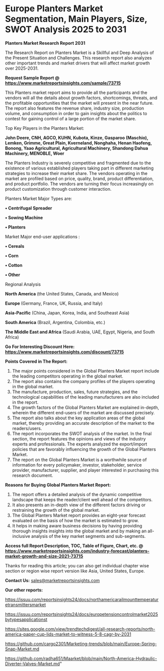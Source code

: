 # Europe Planters Market Segmentation, Main Players, Size, SWOT Analysis 2025 to 2031

<strong>Planters Market Research Report 2031</strong>

The Research Report on Planters Market is a Skillful and Deep Analysis of the Present Situation and Challenges. This research report also analyzes other important trends and market drivers that will affect market growth over 2025-2031.

<strong>Request Sample Report @ <a href=https://www.marketreportsinsights.com/sample/73715>https://www.marketreportsinsights.com/sample/73715</a></strong>

This Planters market report aims to provide all the participants and the vendors will all the details about growth factors, shortcomings, threats, and the profitable opportunities that the market will present in the near future. The report also features the revenue share, industry size, production volume, and consumption in order to gain insights about the politics to contest for gaining control of a large portion of the market share.

Top Key Players in the Planters Market:

<strong>John Deere, CNH, AGCO, KUHN, Kubota, Kinze, Gasparoo (Maschio), Lemken, Grimme, Great Plain, Kverneland, Nonghaha, Henan Haofeng, Bonong, Yaao Agricultural, Agricultural Machinery, Shandong Dahua Machinery, MENOBLE, Woer</strong>

The Planters Industry is severely competitive and fragmented due to the existence of various established players taking part in different marketing strategies to increase their market share. The vendors operating in the market are profiled based on price, quality, brand, product differentiation, and product portfolio. The vendors are turning their focus increasingly on product customization through customer interaction.

Planters Market Major Types are:

<strong>• Centrifugal Spreader

• Sowing Machine

• Planters</strong>

Market Major end-user applications :

<strong>• Cereals

• Corn

• Cotton

• Other</strong>

Regional Analysis

</u><strong><b>North America</b></strong> (the United States, Canada, and Mexico)

<strong><b>Europe </b></strong>(Germany, France, UK, Russia, and Italy)

<strong><b>Asia-Pacific</b></strong> (China, Japan, Korea, India, and Southeast Asia)

<strong><b>South America</b></strong> (Brazil, Argentina, Colombia, etc.)

<strong><b>The Middle East and Africa</b></strong> (Saudi Arabia, UAE, Egypt, Nigeria, and South Africa)

<strong>Go For Interesting Discount Here: <a href=https://www.marketreportsinsights.com/discount/73715>https://www.marketreportsinsights.com/discount/73715</a></strong>

<strong>Points Covered in The Report:</strong>
<ol>
  <li>The major points considered in the Global Planters Market report include the leading competitors operating in the global market.</li>
  <li>The report also contains the company profiles of the players operating in the global market.</li>
  <li>The manufacture, production, sales, future strategies, and the technological capabilities of the leading manufacturers are also included in the report.</li>
  <li>The growth factors of the Global Planters Market are explained in-depth, wherein the different end-users of the market are discussed precisely.</li>
  <li>The report also talks about the key application areas of the global market, thereby providing an accurate description of the market to the readers/users.</li>
  <li>The report incorporates the SWOT analysis of the market. In the final section, the report features the opinions and views of the industry experts and professionals. The experts analyzed the export/import policies that are favorably influencing the growth of the Global Planters Market.</li>
  <li>The report on the Global Planters Market is a worthwhile source of information for every policymaker, investor, stakeholder, service provider, manufacturer, supplier, and player interested in purchasing this research document.</li>
</ol>
<strong>Reasons for Buying Global Planters Market Report:</strong>

<ol>
  <li>The report offers a detailed analysis of the dynamic competitive landscape that keeps the reader/client well ahead of the competitors.</li>
  <li>It also presents an in-depth view of the different factors driving or restraining the growth of the global market.</li>
  <li>The Global Planters Market report provides an eight-year forecast evaluated on the basis of how the market is estimated to grow.</li>
  <li>It helps in making aware business decisions by having providing thorough insights insights into the global market and by making an all-inclusive analysis of the key market segments and sub-segments.</li>
</ol>
<strong>Access full Report Description, TOC, Table of Figure, Chart, etc. @ <a href=https://www.marketreportsinsights.com/industry-forecast/planters-market-growth-and-size-2021-73715>https://www.marketreportsinsights.com/industry-forecast/planters-market-growth-and-size-2021-73715</a></strong>


Thanks for reading this article; you can also get individual chapter wise section or region wise report version like Asia, United States, Europe.

<strong>Contact Us:</strong>
sales@marketreportsinsights.com

<strong>Our other reports:</strong>

<a href=https://issuu.com/reportsinsights24/docs/northamericarailmounttemperaturetransmittersmarket>https://issuu.com/reportsinsights24/docs/northamericarailmounttemperaturetransmittersmarket</a>

<a href=https://issuu.com/reportsinsights24/docs/europetensioncontrolmarket2025bytypesapplicationst>https://issuu.com/reportsinsights24/docs/europetensioncontrolmarket2025bytypesapplicationst</a>

<a href=https://sites.google.com/view/trendtechdigest/all-research-reports/north-america-paper-cup-lids-market-to-witness-5-8-cagr-by-2031>https://sites.google.com/view/trendtechdigest/all-research-reports/north-america-paper-cup-lids-market-to-witness-5-8-cagr-by-2031</a>

<a href=https://github.com/cargo2301/Marketing-trends/blob/main/Europe-Spring-Snap-Market.md>https://github.com/cargo2301/Marketing-trends/blob/main/Europe-Spring-Snap-Market.md</a>

<a href=https://github.com/radha651/Maarket/blob/main/North-America-Hydraulic-Diverter-Valves-Market.md>https://github.com/radha651/Maarket/blob/main/North-America-Hydraulic-Diverter-Valves-Market.md</a>"
